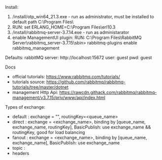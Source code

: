 Install:
1. /install/otp_win64_21.3.exe - run as administrator, must be installed to default path C:\Program Files\
2. RUN: set ERLANG_HOME=C:\Program Files\erl10.3
3. /install/rabbitmq-server-3.7.14.exe - run as administarator
4. enable ManagementUI plugin:
   RUN: C:\Program Files\RabbitMQ Server\rabbitmq_server-3.7.15\sbin> rabbitmq-plugins enable rabbitmq_management

Defaults:
rabbitMQ server: http://localhost:15672
user: guest
pwd: guest


Docs
- official tutorials: https://www.rabbitmq.com/tutorials/
- tutorials source: https://github.com/rabbitmq/rabbitmq-tutorials/tree/master/dotnet
- management Http Api: https://rawcdn.githack.com/rabbitmq/rabbitmq-management/v3.7.15/priv/www/api/index.html 

Types of exchange:
- default : exchange = "", routingKey=<queue_name>
- direct : exchange = <exchange_name>, binding by [queue_name, exchange_name, routingKey], BasicPublish: use exchange_name && routingKey, good for load balancing
- fanout : exchange = <exchange_name>, binding by [queue_name, exchange_name], BasicPublish: use exchange_name
- topic : 
- headers





